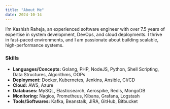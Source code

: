```yaml
---
title: "About Me"
date: 2024-10-14
---
```


I’m Kashish Raheja, an experienced software engineer with over 7.5 years of expertise in system development, DevOps, and cloud deployments. I thrive in fast-paced environments, and I am passionate about building scalable, high-performance systems.

### Skills

- **Languages/Concepts:** Golang, PHP, NodeJS, Python, Shell Scripting, Data Structures, Algorithms, OOPs
- **Deployment:** Docker, Kubernetes, Jenkins, Ansible, CI/CD
- **Cloud:** AWS, Azure
- **Databases:** MySQL, Elasticsearch, Aerospike, Redis, MongoDB
- **Monitoring:** Nagios, Prometheus, Kibana, Grafana, Logstash
- **Tools/Softwares:** Kafka, Beanstalk, JIRA, GitHub, Bitbucket

